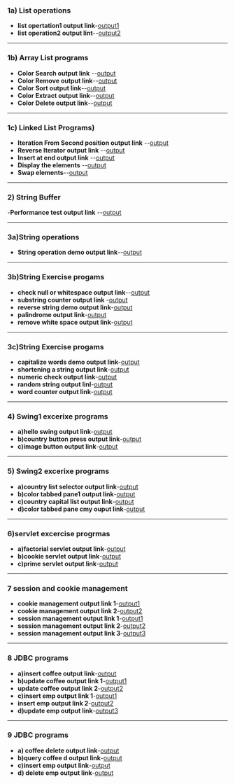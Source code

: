 ### 1a) List operations

- **list opertation1 output link**-[output1](https://github.com/rithika2705/Advanced-java-program-CS119/blob/main/prg1-listinterface/list_operations1_.png)
- **list operation2 output lint**--[output2](https://github.com/rithika2705/Advanced-java-program-CS119/blob/main/prg1-listinterface/list_operations_2.png)
---

### 1b) Array List programs
- **Color Search output link** --[output](https://github.com/rithika2705/Advanced-java-program-CS119/blob/main/prg1-listinterface/1b_1(color_search).png)
- **Color Remove output link**--[output](https://github.com/rithika2705/Advanced-java-program-CS119/blob/main/prg1-listinterface/1b_2(color%20_remove).png)
- **Color Sort output link**--[output](https://github.com/rithika2705/Advanced-java-program-CS119/blob/main/prg1-listinterface/1b_3(color%20_sort).png)
- **Color Extract output link**--[output](https://github.com/rithika2705/Advanced-java-program-CS119/blob/main/prg1-listinterface/1b_4(color_extract).png)
- **Color Delete output link**--[output](https://github.com/rithika2705/Advanced-java-program-CS119/blob/main/prg1-listinterface/1b_5(color_delete).png)



---



### 1c) Linked List Programs)




- **Iteration From Second position output link** --[output](https://github.com/rithika2705/Advanced-java-program-CS119/blob/main/prg1-listinterface/1c_1(iteration_from%20_2nd%20_position).png)
- **Reverse Iterator output link** --[output](https://github.com/rithika2705/Advanced-java-program-CS119/blob/main/prg1-listinterface/1c_2(Reverse_Iterator).png)
- **Insert at end output link** --[output](https://github.com/rithika2705/Advanced-java-program-CS119/blob/main/prg1-listinterface/1c_3(Insert%20_at%20_end).png)
- **Display the elements** --[output](https://github.com/rithika2705/Advanced-java-program-CS119/blob/main/prg1-listinterface/1c_4(display%20_the%20_elements).png)
- **Swap elements**--[output](https://github.com/rithika2705/Advanced-java-program-CS119/blob/main/prg1-listinterface/1c_5(swap%20_elements.png))



---
### 2) String Buffer
-**Performance test output link** --[output](https://github.com/rithika2705/Advanced-java-program-CS119/blob/main/prg2_PerformanceTest/2(PerformanceTest).png)

---
### 3a)String operations
- **String operation demo output link**--[output](https://github.com/rithika2705/Advanced-java-program-CS119/blob/main/prg3-StringOperations/3a-(String%20_operations%20demo).png)

- --
 ### 3b)String Exercise progams
- **check null or whitespace output link**--[output](https://github.com/rithika2705/Advanced-java-program-CS119/blob/main/prg3-StringOperations/3b_1(check%20_null%20or%20whitespace).png)
- **substring counter output link** -[output](https://github.com/rithika2705/Advanced-java-program-CS119/blob/main/prg3-StringOperations/3b_2(substring%20_counter).png)
- **reverse string demo output link**-[output](https://github.com/rithika2705/Advanced-java-program-CS119/blob/main/prg3-StringOperations/3b_3(reverse%20_string%20demo).png)
- **palindrome output link**-[output](https://github.com/rithika2705/Advanced-java-program-CS119/blob/main/prg3-StringOperations/3b_4%20(palindrome).png)
- **remove white space output link**-[output](https://github.com/rithika2705/Advanced-java-program-CS119/blob/main/prg3-StringOperations/3b_5(removewhite%20spaces).png)
---
  ### 3c)String Exercise progams
  - **capitalize words demo output link**-[output](https://github.com/rithika2705/Advanced-java-program-CS119/blob/main/prg3-StringOperations/3c_1(capitalize%20_words%20demo).png)
  - **shortening a string output link**-[output]( https://github.com/rithika2705/Advanced-java-program-CS119/blob/main/prg3-StringOperations/3c_2(Shortening_AString).png)
  - **numeric check output link**-[output](https://github.com/rithika2705/Advanced-java-program-CS119/blob/main/prg3-StringOperations/3c_3(Numeric%20%20check).png)
  - **random string output linl**-[output](https://github.com/rithika2705/Advanced-java-program-CS119/blob/main/prg3-StringOperations/3c_4(random%20%20string).png )
  - **word counter output link**-[output]( https://github.com/rithika2705/Advanced-java-program-CS119/blob/main/prg3-StringOperations/3c_5(word%20%20counter).png)
  

---
### 4) Swing1 excerixe programs
- **a)hello swing output link**-[output](https://github.com/rithika2705/Advanced-java-program-CS119/blob/main/prg4-Swings/4a(hello_swings).png)
- **b)country button press output link**-[output](https://github.com/rithika2705/Advanced-java-program-CS119/blob/main/prg4-Swings/4b(country_%20button%20).png)
- **c)image button output link**-[output](https://github.com/rithika2705/Advanced-java-program-CS119/blob/main/prg4-Swings/4c(image%20_button).png)

---
### 5) Swing2 excerixe programs
- **a)country list selector output link**-[output](https://github.com/rithika2705/Advanced-java-program-CS119/blob/main/prg5-swing2/5a(Country%20ListSelector).png)
- **b)color tabbed pane1 output link**-[output](https://github.com/rithika2705/Advanced-java-program-CS119/blob/main/prg5-swing2/5b(Color%20TabbedPane1).png)
- **c)country capital list output link**-[output](https://github.com/rithika2705/Advanced-java-program-CS119/blob/main/prg5-swing2/5c(Country%20CapitalList).png)
- **d)color tabbed pane cmy ouput link**-[output](https://github.com/rithika2705/Advanced-java-program-CS119/blob/main/prg5-swing2/5d-(Color%20TabbedPaneCMY%20).png)

---

### 6)servlet excercise progrmas

- **a)factorial servlet output link**-[output](https://github.com/rithika2705/Advanced-java-program-CS119/blob/main/prg6-servlet/CookieServlet/6b-(cookieservlet).png)
- **b)cookie servlet output link**-[output](https://github.com/rithika2705/Advanced-java-program-CS119/blob/main/prg6-servlet/FactorialServlet/6a-(Factorial%20Servlet).png)
- **c)prime servlet output link**-[output](https://github.com/rithika2705/Advanced-java-program-CS119/blob/main/prg6-servlet/PrimeServlet/6c-(Prime%20Servlet).png)
---

### 7 session and cookie management
- **cookie management output link 1**-[output1](https://github.com/rithika2705/Advanced-java-program-CS119/blob/main/prg7-CookieManagement/7b-(c2).png)
- **cookie management output link 2**-[output2](https://github.com/rithika2705/Advanced-java-program-CS119/blob/main/prg7-CookieManagement/7b_%20(c1).png)
 - **session management output link 1**-[output1](https://github.com/rithika2705/Advanced-java-program-CS119/blob/main/prg7-SessionManagement/7a_(%20s1).png)
- **session management output link 2**-[output2](https://github.com/rithika2705/Advanced-java-program-CS119/blob/main/prg7-SessionManagement/7a_(s2).png)
- **session management output link 3**-[output3](https://github.com/rithika2705/Advanced-java-program-CS119/blob/main/prg7-SessionManagement/7a-(s3).png)





---
### 8 JDBC programs
- **a)insert coffee output link**-[output](https://github.com/rithika2705/Advanced-java-program-CS119/blob/main/prg%208-JDBC/8a-insert%20coffee/8a(insert_cofee).png)
- **b)update coffee output link 1**-[output1](https://github.com/rithika2705/Advanced-java-program-CS119/blob/main/prg%208-JDBC/8b-update%20coffee/8b-(update_coffee1).png)
 - **update coffee output link 2**-[output2](https://github.com/rithika2705/Advanced-java-program-CS119/blob/main/prg%208-JDBC/8b-update%20coffee/8b-(update_coffee2).png)
- **c)insert emp output link 1**-[output1](https://github.com/rithika2705/Advanced-java-program-CS119/blob/main/prg%208-JDBC/8c-insert%20emp/8c-(insert_emp1).png)
 - **insert emp output link 2**-[output2](https://github.com/rithika2705/Advanced-java-program-CS119/blob/main/prg%208-JDBC/8c-insert%20emp/8c-(insert_emp2).png)
- **d)update emp output link**-[output3](https://github.com/rithika2705/Advanced-java-program-CS119/blob/main/prg%208-JDBC/8d-update%20emp/8d-(update_emp).png)



---
### 9 JDBC programs
- **a) coffee delete output link**-[output](https://github.com/rithika2705/Advanced-java-program-CS119/blob/main/prg9-JDBC/9a-(coffee_delete)/9a(coffee_delete).png)
- **b)query coffee d output link**-[output](https://github.com/rithika2705/Advanced-java-program-CS119/blob/main/prg9-JDBC/9b-(query_coffee_d)/9b(query%20coffee%20D).png)
- **c)insert emp output link**-[output](https://github.com/rithika2705/Advanced-java-program-CS119/blob/main/prg9-JDBC/9c-(insert%20emp_name)/9c-(insert-%20emp%20name).png)
- **d) delete emp output link**-[output](https://github.com/rithika2705/Advanced-java-program-CS119/blob/main/prg9-JDBC/9d-(delete%20emp_name)/9d(delete%20-emp-name).png)







